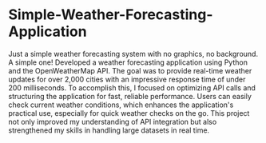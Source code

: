 # Simple-Weather-Forecasting-Application
Just a simple weather forecasting system with no graphics, no background. A simple one!
Developed a weather forecasting application using Python and the OpenWeatherMap API. The goal was to provide real-time weather updates for over 2,000 cities with an impressive response time of under 200 milliseconds. To accomplish this, I focused on optimizing API calls and structuring the application for fast, reliable performance. Users can easily check current weather conditions, which enhances the application's practical use, especially for quick weather checks on the go. This project not only improved my understanding of API integration but also strengthened my skills in handling large datasets in real time.

